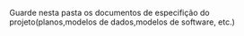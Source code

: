 Guarde nesta pasta os documentos de especifição do projeto(planos,modelos de dados,modelos de software, etc.)
